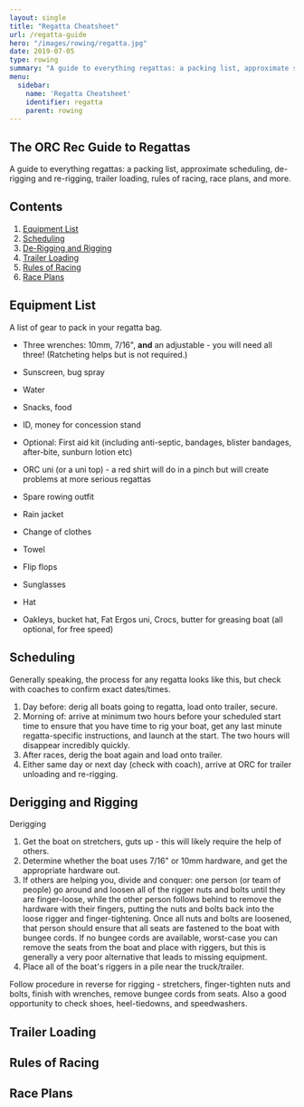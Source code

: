 ```yaml
---
layout: single
title: "Regatta Cheatsheet"
url: /regatta-guide
hero: "/images/rowing/regatta.jpg"
date: 2019-07-05
type: rowing
summary: "A guide to everything regattas: a packing list, approximate scheduling, de-rigging and re-rigging, trailer loading, rules of racing, race plans, and more."
menu:
  sidebar:
    name: 'Regatta Cheatsheet'
    identifier: regatta
    parent: rowing
---
```



## The ORC Rec Guide to Regattas

A guide to everything regattas: a packing list, approximate scheduling, de-rigging and re-rigging, trailer loading, rules of racing, race plans, and more.

## Contents
1. [Equipment List]({{page.url}}/#equipment-list)
2. [Scheduling]({{page.url}}/#scheduling)
3. [De-Rigging and Rigging]({{page.url}}/#de-rigging-and-rigging)
4. [Trailer Loading]({{page.url}}/#trailer-loading)
5. [Rules of Racing]({{page.url}}/#rules-of-racing)
6. [Race Plans]({{page.url}}/#race-plans)

## Equipment List

A list of gear to pack in your regatta bag.

  - Three wrenches: 10mm, 7/16", **and** an adjustable - you will need all three! (Ratcheting helps but is not required.)
  - Sunscreen, bug spray
  - Water
  - Snacks, food
  - ID, money for concession stand
  - Optional: First aid kit (including anti-septic, bandages, blister bandages, after-bite, sunburn lotion etc)

  - ORC uni (or a uni top) - a red shirt will do in a pinch but will create problems at more serious regattas
  - Spare rowing outfit
  - Rain jacket
  - Change of clothes
  - Towel
  - Flip flops
  - Sunglasses
  - Hat

  - Oakleys, bucket hat, Fat Ergos uni, Crocs, butter for greasing boat (all optional, for free speed)

## Scheduling
Generally speaking, the process for any regatta looks like this, but check with coaches to confirm exact dates/times.

1. Day before: derig all boats going to regatta, load onto trailer, secure.
2. Morning of: arrive at minimum two hours before your scheduled start time to ensure that you have time to rig your boat, get any last minute regatta-specific instructions, and launch at the start. The two hours will disappear incredibly quickly.
3. After races, derig the boat again and load onto trailer.
4. Either same day or next day (check with coach), arrive at ORC for trailer unloading and re-rigging.

## Derigging and Rigging
Derigging
1. Get the boat on stretchers, guts up - this will likely require the help of others.
2. Determine whether the boat uses 7/16" or 10mm hardware, and get the appropriate hardware out.
3. If others are helping you, divide and conquer: one person (or team of people) go around and loosen all of the rigger nuts and bolts until they are finger-loose, while the other person follows behind to remove the hardware with their fingers, putting the nuts and bolts back into the loose rigger and finger-tightening. Once all nuts and bolts are loosened, that person should ensure that all seats are fastened to the boat with bungee cords. If no bungee cords are available, worst-case you can remove the seats from the boat and place with riggers, but this is generally a very poor alternative that leads to missing equipment.
4. Place all of the boat's riggers in a pile near the truck/trailer.

Follow procedure in reverse for rigging - stretchers, finger-tighten nuts and bolts, finish with wrenches, remove bungee cords from seats. Also a good opportunity to check shoes, heel-tiedowns, and speedwashers.

## Trailer Loading


## Rules of Racing

## Race Plans
